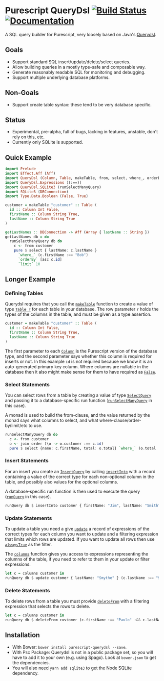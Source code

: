 # Purescript QueryDsl [![Build Status](https://travis-ci.org/Dretch/purescript-querydsl.svg?branch=master)](https://travis-ci.org/Dretch/purescript-querydsl) [![Documentation](https://pursuit.purescript.org/packages/purescript-querydsl/badge)](https://pursuit.purescript.org/packages/purescript-querydsl)

A SQL query builder for Purescript, very loosely based on Java's [Querydsl](http://www.querydsl.com/).

## Goals
 - Support standard SQL insert/update/delete/select queries.
 - Allow building queries in a mostly type-safe and composable way.
 - Generate reasonably readable SQL for monitoring and debugging.
 - Support multiple underlying database platforms.

## Non-Goals
 - Support create table syntax: these tend to be very database specific.

## Status
- Experimental, pre-alpha, full of bugs, lacking in features, unstable, don't rely on this, etc.
- Currently only SQLite is supported.

## Quick Example

```purescript
import Prelude
import Effect.Aff (Aff)
import QueryDsl (Column, Table, makeTable, from, select, where_, orderBy, limit, asc)
import QueryDsl.Expressions ((:==))
import QueryDsl.SQLite3 (runSelectManyQuery)
import SQLite3 (DBConnection)
import Type.Data.Boolean (False, True)

customer = makeTable "customer" :: Table (
  id :: Column Int False,
  firstName :: Column String True,
  lastName :: Column String True
)

getLastNames :: DBConnection -> Aff (Array { lastName :: String })
getLastNames db = do
  runSelectManyQuery db do
    c <- from customer
    pure $ select { lastName: c.lastName }
      `where_` (c.firstName :== "Bob")
      `orderBy` [asc c.id]
      `limit` 10
```

## Longer Example

### Defining Tables

Querydsl requires that you call the [`makeTable`][QueryDsl.makeTable] function to create a value of type [`Table r`][QueryDsl.Table] for each table in your database. The row parameter `r` holds the types of the columns in the table, and must be given as a type assertion.

```purescript
customer = makeTable "customer" :: Table (
  id :: Column Int False,
  firstName :: Column String True,
  lastName :: Column String True
)
```

The first parameter to each [`Column`][QueryDsl.Column] is the Purescript version of the database type, and the second parameter says whether this column is required for inserts or not. In this example `id` is not required because we know it is an auto-generated primary key column. Where columns are nullable in the database then it also might make sense for them to have required as [`False`][Data.Type.Boolean.False].

### Select Statements

You can select rows from a table by creating a value of type [`SelectQuery`][QueryDsl.SelectQuery] and passing it to a database-specific run function ([`runSelectManyQuery`][QueryDsl.SQLite3.runSelectManyQuery] in this case).

A monad is used to build the from-clause, and the value returned by the monad says what columns to select, and what where-clause/order-by/limit/etc to use.

```purescript
runSelectManyQuery db do
  c <- from customer
  o <- join order (\o -> o.customer :== c.id)
  pure $ select {name: c.firstName, total: o.total} `where_` (o.total :>= 50)
```

### Insert Statements

For an insert you create an [`InsertQuery`][QueryDsl.insertQuery] by calling [`insertInto`][QueryDsl.insertInto] with a record containing a value of the correct type for each non-optional column in the table, and possibly also values for the optional columns.

A database-specific run function is then used to execute the query ([`runQuery`][QueryDsl.SQLite3.runQuery] in this case).

```purescript
runQuery db $ insertInto customer { firstName: "Jim", lastName: "Smith" }
```

### Update Statements

To update a table you need a give [`update`][QueryDsl.update] a record of expressions of the correct types for each column you want to update and a filtering expression that limits which rows are updated. If you want to update all rows then use [`alwaysTrue`][QueryDsl.alwaysTrue] as the filter.

The [`columns`][QueryDsl.columns] function gives you access to expressions representing the columns of the table, if you need to refer to them in your update or filter expressions.

```purescript
let c = columns customer in
runQuery db $ update customer { lastName: "Smythe" } (c.lastName :== "Smith")
```

### Delete Statements

To delete rows from a table you must provide [`deleteFrom`][QueryDsl.deleteFrom] with a filtering expression that selects the rows to delete.

```purescript
let c = columns customer in
runQuery db $ deleteFrom customer (c.firstName :== "Paulo" :&& c.lastName :== "Coelho")
```

## Installation
- With Bower: `bower install purescript-querydsl --save`.
- With Psc Package: Querydsl is not in a public package set, so you will have to add it to your own (e.g. using Spago). Look at `bower.json` to get the dependencies.
- You will also need `yarn add sqlite3` to get the Node SQLite dependency.

[Data.Type.Boolean.False]: https://pursuit.purescript.org/packages/purescript-typelevel-prelude/docs/Type.Data.Boolean#t:False
[QueryDsl.Column]: https://pursuit.purescript.org/packages/purescript-querydsl/docs/QueryDsl#t:Column
[QueryDsl.InsertQuery]: https://pursuit.purescript.org/packages/purescript-querydsl/docs/QueryDsl#t:InsertQuery
[QueryDsl.SelectQuery]: https://pursuit.purescript.org/packages/purescript-querydsl/docs/QueryDsl#t:SelectQuery
[QueryDsl.Table]: https://pursuit.purescript.org/packages/purescript-querydsl/docs/QueryDsl#t:Table
[QueryDsl.alwaysTrue]: https://pursuit.purescript.org/packages/purescript-querydsl/docs/QueryDsl#v:alwaysTrue
[QueryDsl.columns]: https://pursuit.purescript.org/packages/purescript-querydsl/docs/QueryDsl#v:columns
[QueryDsl.deleteFrom]: https://pursuit.purescript.org/packages/purescript-querydsl/docs/QueryDsl#v:deleteFrom
[QueryDsl.insertInto]: https://pursuit.purescript.org/packages/purescript-querydsl/docs/QueryDsl#v:insertInto
[QueryDsl.makeTable]: https://pursuit.purescript.org/packages/purescript-querydsl/docs/QueryDsl#v:makeTable
[QueryDsl.update]: https://pursuit.purescript.org/packages/purescript-querydsl/docs/QueryDsl#v:update
[QueryDsl.SQLite3.runQuery]: https://pursuit.purescript.org/packages/purescript-querydsl/docs/QueryDsl.SQLite3.#v:runQuery
[QueryDsl.SQLite3.runSelectManyQuery]: https://pursuit.purescript.org/packages/purescript-querydsl/docs/QueryDsl.SQLite3.#v:runSelectManyQuery
